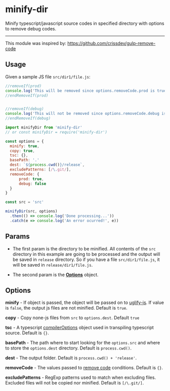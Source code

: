 # minify-dir
Minify typescript/javascript source codes in specified directory with options to remove debug codes.

---

This module was inspired by: https://github.com/crissdev/gulp-remove-code

## Usage

Given a sample JS file `src/dir1/file.js`:
```js
//removeIf(prod)
console.log('This will be removed since options.removeCode.prod is true')
//endRemoveIf(prod)


//removeIf(debug)
console.log('This will not be removed since options.removeCode.debug is false')
//endRemoveIf(debug)
```

```js
import minifyDir from 'minify-dir'
// or const minifyDir = require('minify-dir')

const options = {
  minify: true,
  copy: true,
  tsc: {},
  basePath: '.'
  dest: `${process.cwd()}/release`,
  excludePatterns: [/\.git/],
  removeCode: {
      prod: true,
      debug: false
  }
}

const src = 'src'

minifyDir(src, options)
  .then(() => console.log('Done processing...'))
  .catch(e => console.log('An error ocurred!', e))
```

## Params

- The first param is the directory to be minified. All contents of the `src` directory in this example are going to be processed and the output will be saved in `release` directory. So if you have a file `src/dir1/file.js`, it will be saved in `release/dir1/file.js`.

- The second param is the [**Options**](#Options) object.

## Options

**minify** - If object is passed, the object will be passed on to [uglify-js](https://www.npmjs.com/package/uglify-js). If value is `false`, the output js files are not minified. Default is `true`.

**copy** - Copy none-js files from `src` to `options.dest`. Default `true`

**tsc** - A typescript [compilerOptions](https://www.typescriptlang.org/tsconfig#compilerOptions) object used in transpiling typescript source. Default is `{}`.

**basePath** - The path where to start looking for the `options.src` and where to store the `options.dest` directory. Default is `process.cwd()`.

**dest** - The output folder. Default is `process.cwd() + 'release'`.

**removeCode** - The values passed to [remove code](https://github.com/crissdev/gulp-remove-code) conditions. Default is `{}`.

**excludePatterns** - RegExp patterns used to match when excluding files. Excluded files will not be copied nor minified. Default is `[/\.git/]`.
